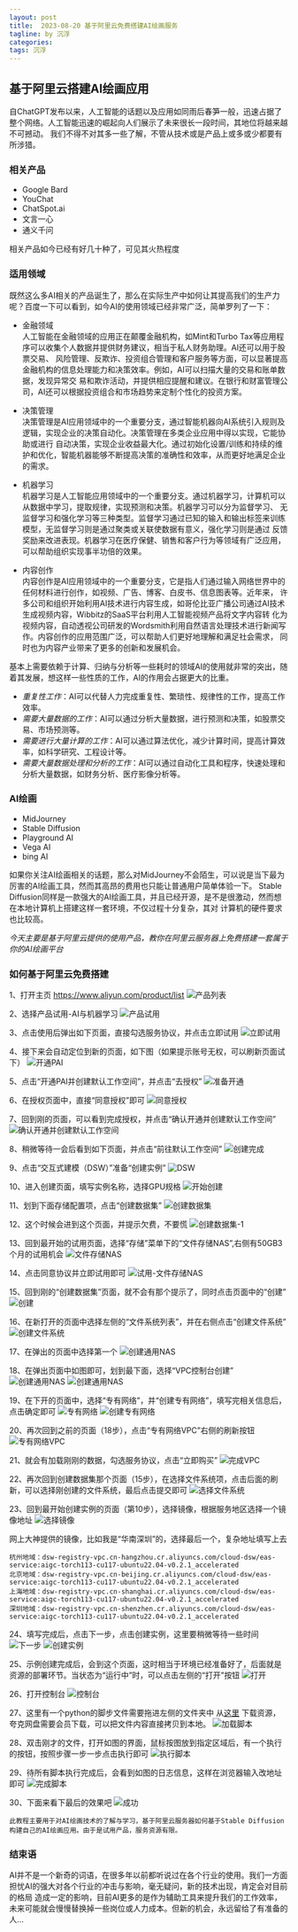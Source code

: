 ```yaml
---
layout: post
title:  2023-08-20 基于阿里云免费搭建AI绘画服务
tagline: by 沉浮
categories: 
tags: 沉浮
---
```



<!--more-->
## 基于阿里云搭建AI绘画应用


自ChatGPT发布以来，人工智能的话题以及应用如同雨后春笋一般，迅速占据了整个网络。人工智能迅速的崛起向人们展示了未来很长一段时间，其地位将越来越不可撼动。
我们不得不对其多一些了解，不管从技术或是产品上或多或少都要有所涉猎。

### 相关产品

+ Google Bard
+ YouChat
+ ChatSpot.ai
+ 文言一心
+ 通义千问

相关产品如今已经有好几十种了，可见其火热程度

### 适用领域

既然这么多AI相关的产品诞生了，那么在实际生产中如何让其提高我们的生产力呢？百度一下可以看到，如今AI的使用领域已经非常广泛，简单罗列了一下：

+ 金融领域  
人工智能在金融领域的应用正在颠覆金融机构，如Mint和Turbo Tax等应用程序可以收集个人数据并提供财务建议，相当于私人财务助理。AI还可以用于股票交易、
风险管理、反欺诈、投资组合管理和客户服务等方面，可以显著提高金融机构的信息处理能力和决策效率。例如，AI可以扫描大量的交易和账单数据，发现异常交
易和欺诈活动，并提供相应提醒和建议。在银行和财富管理公司，AI还可以根据投资组合和市场趋势来定制个性化的投资方案。

+ 决策管理  
决策管理是AI应用领域中的一个重要分支，通过智能机器向AI系统引入规则及逻辑，实现企业的决策自动化。决策管理在多类企业应用中得以实现，它能协助或进行
自动决策，实现企业收益最大化。通过初始化设置/训练和持续的维护和优化，智能机器能够不断提高决策的准确性和效率，从而更好地满足企业的需求。

+ 机器学习  
机器学习是人工智能应用领域中的一个重要分支。通过机器学习，计算机可以从数据中学习，提取规律，实现预测和决策。机器学习可以分为监督学习、
无监督学习和强化学习等三种类型。监督学习通过已知的输入和输出标签来训练模型，无监督学习则是通过聚类或关联使数据有意义，强化学习则是通过
反馈奖励来改进表现。机器学习在医疗保健、销售和客户行为等领域有广泛应用，可以帮助组织实现事半功倍的效果。

+ 内容创作  
内容创作是AI应用领域中的一个重要分支，它是指人们通过输入网络世界中的任何材料进行创作，如视频、广告、博客、白皮书、信息图表等。近年来，
许多公司和组织开始利用AI技术进行内容生成，如哥伦比亚广播公司通过AI技术生成视频内容，Wibbitz的SaaS平台利用人工智能视频产品将文字内容转
化为视频内容，自动透视公司研发的Wordsmith利用自然语言处理技术进行新闻写作。内容创作的应用范围广泛，可以帮助人们更好地理解和满足社会需求，
同时也为内容产业带来了更多的创新和发展机会。

基本上需要依赖于计算、归纳与分析等一些耗时的领域AI的使用就非常的突出，随着其发展，想这样一些性质的工作，AI的作用会占据更大的比重。

+ *重复性工作*：AI可以代替人力完成重复性、繁琐性、规律性的工作，提高工作效率。
+ *需要大量数据的工作*：AI可以通过分析大量数据，进行预测和决策，如股票交易、市场预测等。
+ *需要进行大量计算的工作*：AI可以通过算法优化，减少计算时间，提高计算效率，如科学研究、工程设计等。
+ *需要大量数据处理和分析的工作*：AI可以通过自动化工具和程序，快速处理和分析大量数据，如财务分析、医疗影像分析等。

### AI绘画

+ MidJourney
+ Stable Diffusion
+ Playground AI
+ Vega AI
+ bing AI


如果你关注AI绘画相关的话题，那么对MidJourney不会陌生，可以说是当下最为厉害的AI绘画工具，然而其高昂的费用也只能让普通用户简单体验一下。
Stable Diffusion同样是一款强大的AI绘画工具，并且已经开源，是不是很激动，然而想在本地计算机上搭建这样一套环境，不仅过程十分复杂，其对
计算机的硬件要求也比较高。

*今天主要是基于阿里云提供的使用产品，教你在阿里云服务器上免费搭建一套属于你的AI绘画平台*


### 如何基于阿里云免费搭建

1、打开主页
https://www.aliyun.com/product/list
![产品列表](/assets/images/2023/sucls/08_20/0.png)

2、选择产品试用-AI与机器学习
![产品试用](/assets/images/2023/sucls/08_20/1.png)

3、点击使用后弹出如下页面，直接勾选服务协议，并点击立即试用
![立即试用](/assets/images/2023/sucls/08_20/2.png)

4、接下来会自动定位到新的页面，如下图（如果提示账号无权，可以刷新页面试下）
![开通PAI](/assets/images/2023/sucls/08_20/3.png)

5、点击“开通PAI并创建默认工作空间”，并点击“去授权”
![准备开通](/assets/images/2023/sucls/08_20/4.png)

6、在授权页面中，直接“同意授权”即可
![同意授权](/assets/images/2023/sucls/08_20/5.png)

7、回到刚的页面，可以看到完成授权，并点击“确认开通并创建默认工作空间”
![确认开通并创建默认工作空间](/assets/images/2023/sucls/08_20/6.png)

8、稍微等待一会后看到如下页面，并点击“前往默认工作空间”
![创建完成](/assets/images/2023/sucls/08_20/8.png)

9、点击“交互式建模（DSW）”准备“创建实例”
![DSW](/assets/images/2023/sucls/08_20/9.png)

10、进入创建页面，填写实例名称，选择GPU规格
![开始创建](/assets/images/2023/sucls/08_20/10.png)

11、划到下面存储配置项，点击“创建数据集”
![创建数据集](/assets/images/2023/sucls/08_20/11.png)

12、这个时候会进到这个页面，并提示欠费，不要慌
![创建数据集-1](/assets/images/2023/sucls/08_20/12.png)

13、回到最开始的试用页面，选择“存储”菜单下的“文件存储NAS”,右侧有50GB3个月的试用机会
![文件存储NAS](/assets/images/2023/sucls/08_20/13.png)

14、点击同意协议并立即试用即可
![试用-文件存储NAS](/assets/images/2023/sucls/08_20/14.png)

15、回到刚的“创建数据集”页面，就不会有那个提示了，同时点击页面中的“创建”
![创建](/assets/images/2023/sucls/08_20/15.png)

16、在新打开的页面中选择左侧的“文件系统列表”，并在右侧点击“创建文件系统”
![创建文件系统](/assets/images/2023/sucls/08_20/16.png)

17、在弹出的页面中选择第一个
![创建通用NAS](/assets/images/2023/sucls/08_20/17.png)

18、在弹出页面中如图即可，划到最下面，选择“VPC控制台创建”
![创建通用NAS](/assets/images/2023/sucls/08_20/18.png)
![创建通用NAS](/assets/images/2023/sucls/08_20/19.png)

19、在下开的页面中，选择“专有网络”，并“创建专有网络”，填写完相关信息后，点击确定即可
![专有网络](/assets/images/2023/sucls/08_20/20.png)
![创建专有网络](/assets/images/2023/sucls/08_20/21.png)

20、再次回到之前的页面（18步），点击“专有网络VPC”右侧的刷新按钮
![专有网络VPC](/assets/images/2023/sucls/08_20/22.png)

21、就会有加载刚刚的数据，勾选服务协议，点击“立即购买”
![完成VPC](/assets/images/2023/sucls/08_20/23.png)

22、再次回到创建数据集那个页面（15步），在选择文件系统项，点击后面的刷新，可以选择刚创建的文件系统，最后点击提交即可
![选择文件系统](/assets/images/2023/sucls/08_20/24.png)

23、回到最开始创建实例的页面（第10步），选择镜像，根据服务地区选择一个镜像地址
![选择镜像](/assets/images/2023/sucls/08_20/25.png)

网上大神提供的镜像，比如我是“华南深圳”的，选择最后一个，复杂地址填写上去
```
杭州地域：dsw-registry-vpc.cn-hangzhou.cr.aliyuncs.com/cloud-dsw/eas-service:aigc-torch113-cu117-ubuntu22.04-v0.2.1_accelerated
北京地域：dsw-registry-vpc.cn-beijing.cr.aliyuncs.com/cloud-dsw/eas-service:aigc-torch113-cu117-ubuntu22.04-v0.2.1_accelerated
上海地域：dsw-registry-vpc.cn-shanghai.cr.aliyuncs.com/cloud-dsw/eas-service:aigc-torch113-cu117-ubuntu22.04-v0.2.1_accelerated
深圳地域：dsw-registry-vpc.cn-shenzhen.cr.aliyuncs.com/cloud-dsw/eas-service:aigc-torch113-cu117-ubuntu22.04-v0.2.1_accelerated
```

24、填写完成后，点击下一步，点击创建实例，这里要稍微等待一些时间
![下一步](/assets/images/2023/sucls/08_20/26.png)
![创建实例](/assets/images/2023/sucls/08_20/27.png)

25、示例创建完成后，会到这个页面，这时相当于环境已经准备好了，后面就是资源的部署环节。当状态为“运行中”时，可以点击左侧的“打开”按钮
![打开](/assets/images/2023/sucls/08_20/28.png)

26、打开控制台
![控制台](/assets/images/2023/sucls/08_20/29.png)

27、这里有一个python的脚步文件需要拖进左侧的文件夹中
从[这里](https://pan.quark.cn/s/12af730acb20) 下载资源，夸克网盘需要会员下载，可以把文件内容直接拷贝到本地。
![加载脚本](/assets/images/2023/sucls/08_20/30.png)

28、双击刚才的文件，打开如图的界面，鼠标按图放到指定区域后，有一个执行的按钮，按照步骤一步一步点击执行即可
![执行脚本](/assets/images/2023/sucls/08_20/31.png)

29、待所有脚本执行完成后，会看到如图的日志信息，这样在浏览器输入改地址即可
![完成脚本](/assets/images/2023/sucls/08_20/32.png)

30、下面来看下最后的效果吧
![成功](/assets/images/2023/sucls/08_20/33.png)


```
此教程主要用于对AI绘画技术的了解与学习，基于阿里云服务器如何基于Stable Diffusion构建自己的AI绘画应用。由于是试用产品，服务资源有限。
```

### 结束语

AI并不是一个新奇的词语，在很多年以前都听说过在各个行业的使用。我们一方面担忧AI的强大对各个行业的冲击与影响，毫无疑问，新的技术出现，肯定会对目前的格局
造成一定的影响，目前AI更多的是作为辅助工具来提升我们的工作效率，未来可能就会慢慢替换掉一些岗位或人力成本。但新的机会，永远留给了有准备的人...